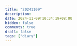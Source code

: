 ```yaml
---
title: "20241109"
description: 
date: 2024-11-09T10:34:19+08:00
hidden: false
comments: true
draft: false
tags: ["diary"]
---
```


